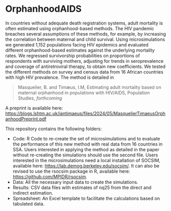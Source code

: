 # OrphanhoodAIDS
In countries without adequate death registration systems, adult mortality is often estimated using orphanhood-based methods. The HIV pandemic breaches several assumptions of these methods, for example, by increasing the correlation between maternal and child survival. Using microsimulations we generated 1,152 populations facing HIV epidemics and evaluated different orphanhood-based estimates against the underlying mortality rates. We regressed survivorship probabilities on proportions of respondents with surviving mothers, adjusting for trends in seroprevalence and coverage of antiretroviral therapy, to obtain new coefficients. We tested the different methods on survey and census data from 16 African countries with high HIV prevalence. The method is detailed in 

> Masquelier, B. and Timæus, I.M, Estimating adult mortality based on maternal orphanhood in populations with HIV/AIDS, Population Studies, _forthcoming_

A preprint is available here:
https://blogs.lshtm.ac.uk/iantimaeus/files/2024/05/MasquelierTimaeusOrphanhoodPreprint.pdf

This repository contains the following folders:
- Code: R Code to re-create the set of microsimulations and to evaluate the performance of this new method with real data from 16 countries in SSA. Users interested in applying the method as detailed in the paper without re-creating the simulations should use the second file. Users interested in the microsimulations need a local installation of SOCSIM, available here: https://lab.demog.berkeley.edu/socsim/. It can also be revised to use the rsocsim package in R, available here: https://github.com/MPIDR/rsocsim.
- Data: All the necessary input data to create the simulations. 
- Results: CSV data files with estimates of nq25 from the direct and indirect estimation.
- Spreadsheet: An Excel template to facilitate the calculations based on tabulated data.
